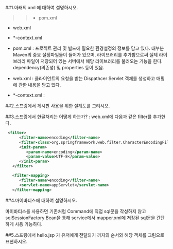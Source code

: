 ##1.아래의 xml 에 대하여 설명하시오.
>>- pom.xml  
- web.xml  
- *-context.xml
- pom.xml : 프로젝트 관리 및 빌드에 필요한 환경설정의 정보를 담고 있다. 대부분 Maven의 중요 설정파일들이 들어가 있으며, 라이브러리를 추가함으로써 실제 라이브러리 파일이 저장되어 있는 서버에서 해당 라이브러리를 불러오는 기능을 한다. dependency(의존성) 및 properties 등이 있음.

- web.xml : 클라이언트의 요청을 받는 Dispathcer Servlet 객체를 생성하고 매핑에 관한 내용을 담고 있다.
- *-context.xml : 

##2.스프링에서 게시판 사용을 위한 설계도를 그리시오.


##3.스프링에서 한글처리는 어떻게 하는가?
: web.xml에 다음과 같은 filter를 추가한다.
~~~xml
 <filter>
      <filter-name>encoding</filter-name>
      <filter-class>org.springframework.web.filter.CharacterEncodingFilter</filter-class>
      <init-param>
         <param-name>encoding</param-name>
         <param-value>UTF-8</param-value>
      </init-param>
   </filter>

   <filter-mapping>
      <filter-name>encoding</filter-name>
      <servlet-name>appServlet</servlet-name>
   </filter-mapping>
~~~


##4.마이바티스에 대하여 설명하시오.

마이바티스를 사용하면 기존처럼 Command에 직접 sql문을 작성하지 않고 sqlSessionFactory Bean을 통해 service에서 mapper.xml에 저장된 sql문을 간단하게 사용 가능하다.

##5.스프링에서 hello.jsp 가 유저에게 전달되기 까지의 순서와 해당 객체를 그림으로 표현하시오.



